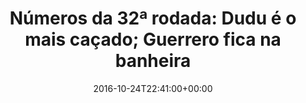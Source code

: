---
layout: post
title: "Números da 32ª rodada: Dudu é o mais caçado; Guerrero fica na banheira"
date: 2016-10-24T22:41:00+00:00
external_link: "http://globoesporte.globo.com/numerologos/noticia/2016/10/numeros-da-32-rodada-dudu-e-o-mais-cacado-guerrero-fica-na-banheira.html"
categories: news globo.com
---